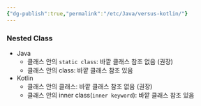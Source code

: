 ```yaml
---
{"dg-publish":true,"permalink":"/etc/Java/versus-kotlin/"}
---
```



### Nested Class


- Java
	- 클래스 안의 `static class`: 바깥 클래스 참조 없음 (권장)
	- 클래스 안의 class: 바깥 클래스 참조 있음
- Kotlin
	- 클래스 안의 클래스: 바깥 클래스 참조 없음 (권장)
	- 클래스 안의 inner class(`inner keyword`): 바깥 클래스 참조 있음